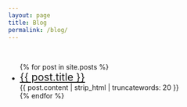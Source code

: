 ```yaml
---
layout: page
title: Blog
permalink: /blog/
---
```


<br>


<ul>
  {% for post in site.posts %}
    <li>
      <a href="{{ post.url }}" style="font-size:1.5em;">{{ post.title }}</a>
	
<br>
{{ post.content | strip_html | truncatewords: 20 }}
    </li>
  {% endfor %}
</ul>
